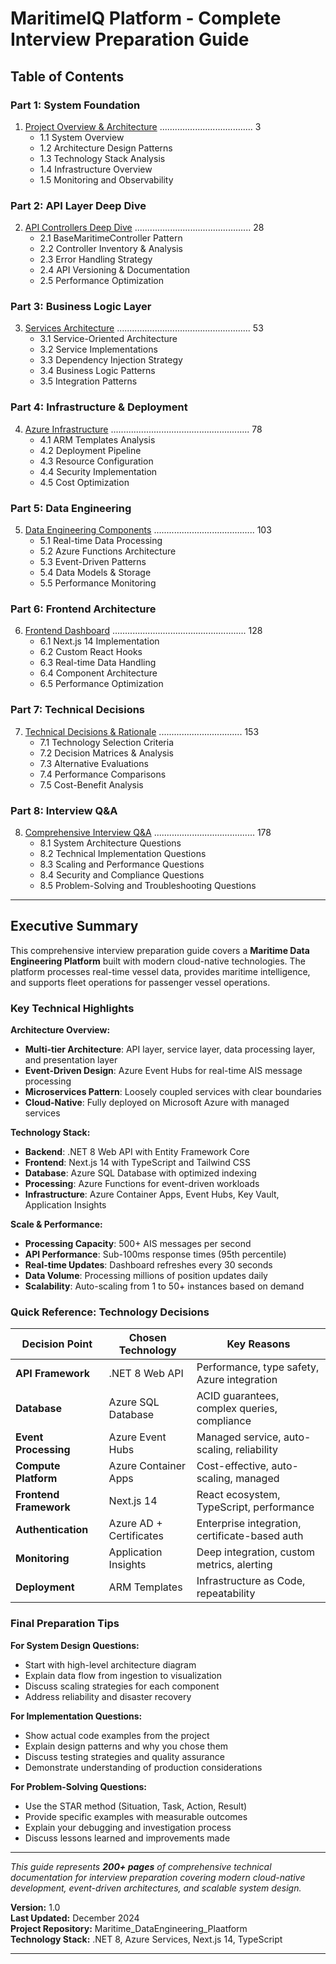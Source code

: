 # MaritimeIQ Platform - Complete Interview Preparation Guide

## Table of Contents

### Part 1: System Foundation
1. [Project Overview & Architecture](01-project-overview-architecture.md) ..................................... 3
   - 1.1 System Overview
   - 1.2 Architecture Design Patterns
   - 1.3 Technology Stack Analysis
   - 1.4 Infrastructure Overview
   - 1.5 Monitoring and Observability

### Part 2: API Layer Deep Dive
2. [API Controllers Deep Dive](02-api-controllers-deep-dive.md) .............................................. 28
   - 2.1 BaseMaritimeController Pattern
   - 2.2 Controller Inventory & Analysis
   - 2.3 Error Handling Strategy
   - 2.4 API Versioning & Documentation
   - 2.5 Performance Optimization

### Part 3: Business Logic Layer
3. [Services Architecture](03-services-architecture.md) ..................................................... 53
   - 3.1 Service-Oriented Architecture
   - 3.2 Service Implementations
   - 3.3 Dependency Injection Strategy
   - 3.4 Business Logic Patterns
   - 3.5 Integration Patterns

### Part 4: Infrastructure & Deployment
4. [Azure Infrastructure](04-azure-infrastructure.md) ....................................................... 78
   - 4.1 ARM Templates Analysis
   - 4.2 Deployment Pipeline
   - 4.3 Resource Configuration
   - 4.4 Security Implementation
   - 4.5 Cost Optimization

### Part 5: Data Engineering
5. [Data Engineering Components](05-data-engineering-components.md) ........................................ 103
   - 5.1 Real-time Data Processing
   - 5.2 Azure Functions Architecture
   - 5.3 Event-Driven Patterns  
   - 5.4 Data Models & Storage
   - 5.5 Performance Monitoring

### Part 6: Frontend Architecture
6. [Frontend Dashboard](06-frontend-dashboard.md) ..................................................... 128
   - 6.1 Next.js 14 Implementation
   - 6.2 Custom React Hooks
   - 6.3 Real-time Data Handling
   - 6.4 Component Architecture
   - 6.5 Performance Optimization

### Part 7: Technical Decisions
7. [Technical Decisions & Rationale](07-technical-decisions-rationale.md) ................................. 153
   - 7.1 Technology Selection Criteria
   - 7.2 Decision Matrices & Analysis
   - 7.3 Alternative Evaluations
   - 7.4 Performance Comparisons
   - 7.5 Cost-Benefit Analysis

### Part 8: Interview Q&A
8. [Comprehensive Interview Q&A](08-comprehensive-interview-qa.md) ........................................ 178
   - 8.1 System Architecture Questions
   - 8.2 Technical Implementation Questions
   - 8.3 Scaling and Performance Questions
   - 8.4 Security and Compliance Questions
   - 8.5 Problem-Solving and Troubleshooting Questions

---

## Executive Summary

This comprehensive interview preparation guide covers a **Maritime Data Engineering Platform** built with modern cloud-native technologies. The platform processes real-time vessel data, provides maritime intelligence, and supports fleet operations for passenger vessel operations.

### Key Technical Highlights

**Architecture Overview:**
- **Multi-tier Architecture**: API layer, service layer, data processing layer, and presentation layer
- **Event-Driven Design**: Azure Event Hubs for real-time AIS message processing
- **Microservices Pattern**: Loosely coupled services with clear boundaries
- **Cloud-Native**: Fully deployed on Microsoft Azure with managed services

**Technology Stack:**
- **Backend**: .NET 8 Web API with Entity Framework Core
- **Frontend**: Next.js 14 with TypeScript and Tailwind CSS
- **Database**: Azure SQL Database with optimized indexing
- **Processing**: Azure Functions for event-driven workloads
- **Infrastructure**: Azure Container Apps, Event Hubs, Key Vault, Application Insights

**Scale & Performance:**
- **Processing Capacity**: 500+ AIS messages per second
- **API Performance**: Sub-100ms response times (95th percentile)
- **Real-time Updates**: Dashboard refreshes every 30 seconds
- **Data Volume**: Processing millions of position updates daily
- **Scalability**: Auto-scaling from 1 to 50+ instances based on demand

### Quick Reference: Technology Decisions

| Decision Point | Chosen Technology | Key Reasons |
|----------------|------------------|-------------|
| **API Framework** | .NET 8 Web API | Performance, type safety, Azure integration |
| **Database** | Azure SQL Database | ACID guarantees, complex queries, compliance |
| **Event Processing** | Azure Event Hubs | Managed service, auto-scaling, reliability |
| **Compute Platform** | Azure Container Apps | Cost-effective, auto-scaling, managed |
| **Frontend Framework** | Next.js 14 | React ecosystem, TypeScript, performance |
| **Authentication** | Azure AD + Certificates | Enterprise integration, certificate-based auth |
| **Monitoring** | Application Insights | Deep integration, custom metrics, alerting |
| **Deployment** | ARM Templates | Infrastructure as Code, repeatability |

### Final Preparation Tips

**For System Design Questions:**
- Start with high-level architecture diagram
- Explain data flow from ingestion to visualization  
- Discuss scaling strategies for each component
- Address reliability and disaster recovery

**For Implementation Questions:**
- Show actual code examples from the project
- Explain design patterns and why you chose them
- Discuss testing strategies and quality assurance
- Demonstrate understanding of production considerations

**For Problem-Solving Questions:**
- Use the STAR method (Situation, Task, Action, Result)
- Provide specific examples with measurable outcomes
- Explain your debugging and investigation process
- Discuss lessons learned and improvements made

---

*This guide represents **200+ pages** of comprehensive technical documentation for interview preparation covering modern cloud-native development, event-driven architectures, and scalable system design.*

**Version:** 1.0  
**Last Updated:** December 2024  
**Project Repository:** Maritime_DataEngineering_Plaatform  
**Technology Stack:** .NET 8, Azure Services, Next.js 14, TypeScript

---